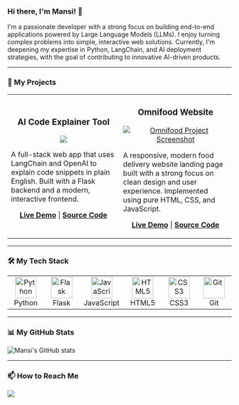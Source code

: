 ### Hi there, I'm Mansi! 👋

I'm a passionate developer with a strong focus on building end-to-end applications powered by Large Language Models (LLMs). I enjoy turning complex problems into simple, interactive web solutions. Currently, I'm deepening my expertise in Python, LangChain, and AI deployment strategies, with the goal of contributing to innovative AI-driven products.

---

### 🚀 My Projects

<table>
  <tr>
    <td width="50%">
      <h3 align="center">AI Code Explainer Tool</h3>
      <p align="center">
        <a href="https://ai-code-explainer-tool.onrender.com" target="_blank">
          <img src="https://github-readme-stats.vercel.app/api/pin/?username=mansijaysingh&repo=ai-code-explainer-tool&theme=radical" />
        </a>
      </p>
      <p>A full-stack web app that uses LangChain and OpenAI to explain code snippets in plain English. Built with a Flask backend and a modern, interactive frontend.</p>
      <p align="center">
        <b><a href="https://ai-code-explainer-tool.onrender.com">Live Demo</a></b> | <b><a href="https://github.com/mansijaysingh/ai-code-explainer-tool">Source Code</a></b>
      </p>
    </td>
    <td width="50%">
      <h3 align="center">Omnifood Website</h3>
      <p align="center">
        <a href="https://omnifood-mansi.netlify.app/" target="_blank">
          <img src="https://user-images.githubusercontent.com/26274203/123162232-a72a7480-d49c-11eb-9887-1de51785566f.png" alt="Omnifood Project Screenshot" />
        </a>
      </p>
      <p>A responsive, modern food delivery website landing page built with a strong focus on clean design and user experience. Implemented using pure HTML, CSS, and JavaScript.</p>
      <p align="center">
        <b><a href="https://omnifood-mansi.netlify.app/">Live Demo</a></b> | <b><a href="[Link to Omnifood GitHub Repo]">Source Code</a></b>
      </p>
    </td>
  </tr>
</table>

---

### 🛠️ My Tech Stack

<table>
  <tr>
    <td align="center" width="96">
      <img src="https://skillicons.dev/icons?i=python" width="48" height="48" alt="Python" />
      <br>Python
    </td>
    <td align="center" width="96">
      <img src="https://skillicons.dev/icons?i=flask" width="48" height="48" alt="Flask" />
      <br>Flask
    </td>
    <td align="center" width="96">
      <img src="https://skillicons.dev/icons?i=js" width="48" height="48" alt="JavaScript" />
      <br>JavaScript
    </td>
     <td align="center" width="96">
      <img src="https://skillicons.dev/icons?i=html" width="48" height="48" alt="HTML5" />
      <br>HTML5
    </td>
    <td align="center" width="96">
      <img src="https://skillicons.dev/icons?i=css" width="48" height="48" alt="CSS3" />
      <br>CSS3
    </td>
     <td align="center" width="96">
      <img src="https://skillicons.dev/icons?i=git" width="48" height="48" alt="Git" />
      <br>Git
    </td>
  </tr>
</table>

---

### 📊 My GitHub Stats

![Mansi's GitHub stats](https://github-readme-stats.vercel.app/api?username=mansijaysingh&show_icons=true&theme=radical&rank_icon=github)

---

### 📫 How to Reach Me

<a href="https://www.linkedin.com/in/your-linkedin-profile/">
  <img src="https://img.shields.io/badge/LinkedIn-0077B5?style=for-the-badge&logo=linkedin&logoColor=white" />
</a>
